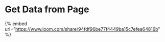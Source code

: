 # Get Data from Page

{% embed url="https://www.loom.com/share/94fdf96be77f4449ba15c7efea64816b" %}

